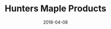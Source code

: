 ---
title: Hunters Maple Products
description: A family run sugar bush south of Ottawa.
permalink: /posts/hunters-maple-products/
date: 2018-04-08
tags:
 - eastern ontario
 - things to do
---